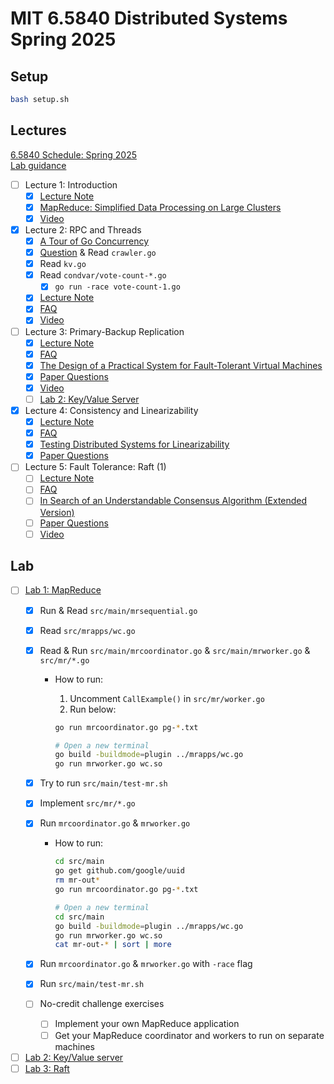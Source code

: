 # MIT 6.5840 Distributed Systems Spring 2025

## Setup

```bash
bash setup.sh
```

## Lectures

[6.5840 Schedule: Spring 2025](https://pdos.csail.mit.edu/6.824/schedule.html)<br>
[Lab guidance](https://pdos.csail.mit.edu/6.824/labs/guidance.html)

- [ ] Lecture 1: Introduction
  - [x] [Lecture Note](lectures/01/l01.txt)
  - [x] [MapReduce: Simplified Data Processing on Large Clusters](lectures/01/mapreduce.pdf)
  - [x] [Video](https://youtu.be/WtZ7pcRSkOA?si=VU9nhFMlDNbbx08N)
- [x] Lecture 2: RPC and Threads
  - [x] [A Tour of Go Concurrency](https://go.dev/tour/concurrency/1)
  - [x] [Question](lectures/02/question.md) & Read `crawler.go`
  - [x] Read `kv.go`
  - [x] Read `condvar/vote-count-*.go`
    - [x] `go run -race vote-count-1.go`
  - [x] [Lecture Note](lectures/02/l-rpc.txt)
  - [x] [FAQ](lectures/02/tour-faq.txt)
  - [x] [Video](https://youtu.be/oZR76REwSyA?si=ujUaFr8AePOjSzWn)
- [ ] Lecture 3: Primary-Backup Replication
  - [x] [Lecture Note](lectures/03/l-vm-ft.txt)
  - [x] [FAQ](lectures/03/vm-ft-faq.txt)
  - [x] [The Design of a Practical System for Fault-Tolerant Virtual Machines](lectures/03/vm-ft.pdf)
  - [x] [Paper Questions](lectures/03/questions.md)
  - [x] [Video](https://youtu.be/gXiDmq1zDq4?si=vBWLws_WE0pgZZMF)
  - [ ] [Lab 2: Key/Value Server](https://pdos.csail.mit.edu/6.824/labs/lab-kvsrv1.html)
- [x] Lecture 4: Consistency and Linearizability
  - [x] [Lecture Note](lectures/04/l-linearizability.txt)
  - [x] [FAQ](lectures/04/linearizability-faq.txt)
  - [x] [Testing Distributed Systems for Linearizability](https://anishathalye.com/testing-distributed-systems-for-linearizability/)
  - [x] [Paper Questions](lectures/04/questions.md)
- [ ] Lecture 5: Fault Tolerance: Raft (1)
  - [ ] [Lecture Note](lectures/05/l-raft.txt)
  - [ ] [FAQ](lectures/05/raft-faq.txt)
  - [ ] [In Search of an Understandable Consensus Algorithm (Extended Version)](lectures/05/raft-extended.pdf)
  - [ ] [Paper Questions](lectures/05/question.md)
  - [ ] [Video](https://youtu.be/R2-9bsKmEbo?si=IOUuOmZ1oiktitKt)

## Lab

- [ ] [Lab 1: MapReduce](https://pdos.csail.mit.edu/6.824/labs/lab-mr.html)
  - [x] Run & Read `src/main/mrsequential.go`
  - [x] Read `src/mrapps/wc.go`
  - [x] Read & Run `src/main/mrcoordinator.go` & `src/main/mrworker.go` & `src/mr/*.go`
    - How to run:
      1. Uncomment `CallExample()` in `src/mr/worker.go`
      2. Run below:

        ```bash
        go run mrcoordinator.go pg-*.txt

        # Open a new terminal
        go build -buildmode=plugin ../mrapps/wc.go
        go run mrworker.go wc.so
        ```

  - [x] Try to run `src/main/test-mr.sh`
  - [x] Implement `src/mr/*.go`
  - [x] Run `mrcoordinator.go` & `mrworker.go`
    - How to run:

      ```bash
      cd src/main
      go get github.com/google/uuid
      rm mr-out*
      go run mrcoordinator.go pg-*.txt

      # Open a new terminal
      cd src/main
      go build -buildmode=plugin ../mrapps/wc.go
      go run mrworker.go wc.so
      cat mr-out-* | sort | more
      ```

  - [x] Run `mrcoordinator.go` & `mrworker.go` with `-race` flag
  - [x] Run `src/main/test-mr.sh`
  - [ ] No-credit challenge exercises
    - [ ] Implement your own MapReduce application
    - [ ] Get your MapReduce coordinator and workers to run on separate machines
- [ ] [Lab 2: Key/Value server](https://pdos.csail.mit.edu/6.824/labs/lab-kvsrv1.html)
- [ ] [Lab 3: Raft](https://pdos.csail.mit.edu/6.824/labs/lab-raft1.html)
